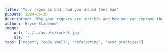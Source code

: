 ```yaml
---
title: 'Your regex is bad, and you should feel bad'
pubDate: 2024-06-26
description: 'Why your regexes are terrible and how you can improve them'
author: 'Bryce Stabenow'
image:
    url: '../../assets/rocket.jpg'
    alt: ''
tags: ["regex", "code smell", "refactoring", "best practices"]
---
```


